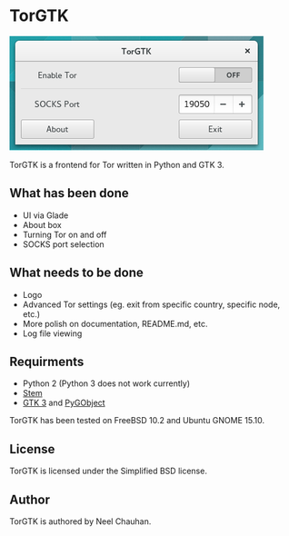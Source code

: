 # TorGTK
![TorGTK Screenshot](TorGTK.png)

TorGTK is a frontend for Tor written in Python and GTK 3. 

## What has been done
 * UI via Glade
 * About box
 * Turning Tor on and off
 * SOCKS port selection

## What needs to be done
 * Logo
 * Advanced Tor settings (eg. exit from specific country, specific node, etc.)
 * More polish on documentation, README.md, etc.
 * Log file viewing

## Requirments
 * Python 2 (Python 3 does not work currently)
 * [Stem](https://stem.torproject.org/)
 * [GTK 3](http://www.gtk.org/) and [PyGObject](https://wiki.gnome.org/action/show/Projects/PyGObject?action=show&redirect=PyGObject)

TorGTK has been tested on FreeBSD 10.2 and Ubuntu GNOME 15.10.

## License
TorGTK is licensed under the Simplified BSD license.

## Author
TorGTK is authored by Neel Chauhan.

